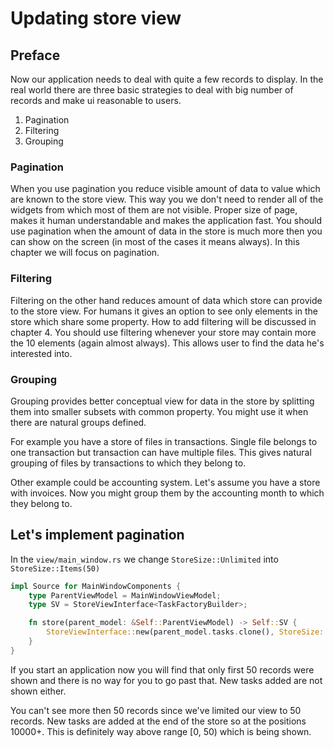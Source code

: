 # Updating store view

## Preface

Now our application needs to deal with quite a few records to display. In the real world there are three basic strategies to deal with big number of records and make ui reasonable to users.

1. Pagination
2. Filtering
3. Grouping

### Pagination

When you use pagination you reduce visible amount of data to value which are known to the store view. This way you we don't need to render all of the widgets from which most of them are not visible. Proper size of page, makes it human understandable and makes the application fast. You should use pagination when the amount of data in the store is much more then you can show on the screen (in most of the cases it means always). In this chapter we will focus on pagination.

### Filtering

Filtering on the other hand reduces amount of data which store can provide to the store view. For humans it gives an option to see only elements in the store which share some property. How to add filtering will be discussed in chapter 4. You should use filtering whenever your store may contain more the 10 elements (again almost always). This allows user to find the data he's interested into.

### Grouping

Grouping provides better conceptual view for data in the store by splitting them into smaller subsets with common property. You might use it when there are natural groups defined.

For example you have a store of files in transactions. Single file belongs to one transaction but transaction can have multiple files. This gives natural grouping of files by transactions to which they belong to.

Other example could be accounting system. Let's assume you have a store with invoices. Now you might group them by the accounting month to which they belong to.

## Let's implement pagination

In the `view/main_window.rs` we change `StoreSize::Unlimited` into `StoreSize::Items(50)`

```rust
impl Source for MainWindowComponents {
    type ParentViewModel = MainWindowViewModel;
    type SV = StoreViewInterface<TaskFactoryBuilder>;

    fn store(parent_model: &Self::ParentViewModel) -> Self::SV {
        StoreViewInterface::new(parent_model.tasks.clone(), StoreSize::Items(50))
    }
}
```

If you start an application now you will find that only first 50 records were shown and there is no way for you to go past that. New tasks added are not shown either.

You can't see more then 50 records since we've limited our view to 50 records. New tasks are added at the end of the store so at the positions 10000+. This is definitely way above range [0, 50) which is being shown.

